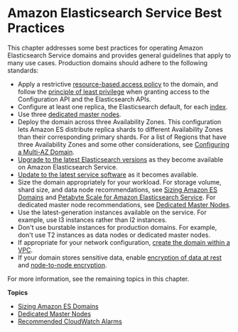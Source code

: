 # Amazon Elasticsearch Service Best Practices<a name="aes-bp"></a>

This chapter addresses some best practices for operating Amazon Elasticsearch Service domains and provides general guidelines that apply to many use cases\. Production domains should adhere to the following standards:
+ Apply a restrictive [resource\-based access policy](es-ac.md#es-ac-types-resource) to the domain, and follow the [principle of least privilege](https://docs.aws.amazon.com/IAM/latest/UserGuide/best-practices.html#grant-least-privilege) when granting access to the Configuration API and the Elasticsearch APIs\.
+ Configure at least one replica, the Elasticsearch default, for each [index](es-indexing.md#es-indexing-intro)\.
+ Use three [dedicated master nodes](es-managedomains-dedicatedmasternodes.md)\.
+ Deploy the domain across three Availability Zones\. This configuration lets Amazon ES distribute replica shards to different Availability Zones than their corresponding primary shards\. For a list of Regions that have three Availability Zones and some other considerations, see [Configuring a Multi\-AZ Domain](es-managedomains.md#es-managedomains-multiaz)\.
+ [Upgrade to the latest Elasticsearch versions](es-version-migration.md) as they become available on Amazon Elasticsearch Service\.
+ [Update to the latest service software](es-managedomains.md#es-service-software) as it becomes available\.
+ Size the domain appropriately for your workload\. For storage volume, shard size, and data node recommendations, see [Sizing Amazon ES Domains](sizing-domains.md) and [Petabyte Scale for Amazon Elasticsearch Service](petabyte-scale.md)\. For dedicated master node recommendations, see [Dedicated Master Nodes](es-managedomains-dedicatedmasternodes.md)\.
+ Use the latest\-generation instances available on the service\. For example, use I3 instances rather than I2 instances\.
+ Don't use burstable instances for production domains\. For example, don't use T2 instances as data nodes or dedicated master nodes\.
+ If appropriate for your network configuration, [create the domain within a VPC](es-vpc.md)\.
+ If your domain stores sensitive data, enable [encryption of data at rest](encryption-at-rest.md) and [node\-to\-node encryption](ntn.md)\.

For more information, see the remaining topics in this chapter\.

**Topics**
+ [Sizing Amazon ES Domains](sizing-domains.md)
+ [Dedicated Master Nodes](es-managedomains-dedicatedmasternodes.md)
+ [Recommended CloudWatch Alarms](cloudwatch-alarms.md)